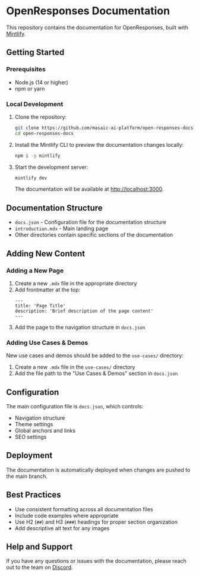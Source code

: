 # OpenResponses Documentation

This repository contains the documentation for OpenResponses, built with [Mintlify](https://mintlify.com/).

## Getting Started

### Prerequisites

- Node.js (14 or higher)
- npm or yarn

### Local Development

1. Clone the repository:
   ```bash
   git clone https://github.com/masaic-ai-platform/open-responses-docs.git
   cd open-responses-docs
   ```

2. Install the Mintlify CLI to preview the documentation changes locally:
   ```bash
   npm i -g mintlify
   ```

3. Start the development server:
   ```bash
   mintlify dev
   ```

   The documentation will be available at [http://localhost:3000](http://localhost:3000).

## Documentation Structure

- `docs.json` - Configuration file for the documentation structure
- `introduction.mdx` - Main landing page
- Other directories contain specific sections of the documentation

## Adding New Content

### Adding a New Page

1. Create a new `.mdx` file in the appropriate directory
2. Add frontmatter at the top:
   ```mdx
   ---
   title: 'Page Title'
   description: 'Brief description of the page content'
   ---
   ```
3. Add the page to the navigation structure in `docs.json`

### Adding Use Cases & Demos

New use cases and demos should be added to the `use-cases/` directory:

1. Create a new `.mdx` file in the `use-cases/` directory
2. Add the file path to the "Use Cases & Demos" section in `docs.json`

## Configuration

The main configuration file is `docs.json`, which controls:

- Navigation structure
- Theme settings
- Global anchors and links
- SEO settings

## Deployment

The documentation is automatically deployed when changes are pushed to the main branch.

## Best Practices

- Use consistent formatting across all documentation files
- Include code examples where appropriate
- Use H2 (`##`) and H3 (`###`) headings for proper section organization
- Add descriptive alt text for any images

## Help and Support

If you have any questions or issues with the documentation, please reach out to the team on [Discord](https://discord.com/channels/1335132819260702723/1354795442004820068). 